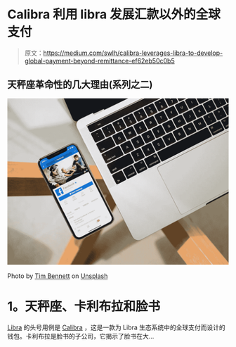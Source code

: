 # Calibra 利用 libra 发展汇款以外的全球支付

> 原文：<https://medium.com/swlh/calibra-leverages-libra-to-develop-global-payment-beyond-remittance-ef62eb50c0b5>

## 天秤座革命性的几大理由(系列之二)

![](img/c7814f5162cd3cfa1f2790c0a3ba88d1.png)

Photo by [Tim Bennett](https://unsplash.com/@timbennettcreative?utm_source=unsplash&utm_medium=referral&utm_content=creditCopyText) on [Unsplash](https://unsplash.com/search/photos/social-payment?utm_source=unsplash&utm_medium=referral&utm_content=creditCopyText)

# **1。天秤座、卡利布拉和脸书**

[Libra](https://libra.org/en-US/) 的头号用例是 [Calibra](https://calibra.com/#intro) ，这是一款为 Libra 生态系统中的全球支付而设计的钱包。卡利布拉是脸书的子公司，它揭示了脸书在大…